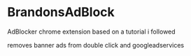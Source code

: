 # BrandonsAdBlock
AdBlocker chrome extension based on a tutorial i followed

removes banner ads from double click and googleadservices
